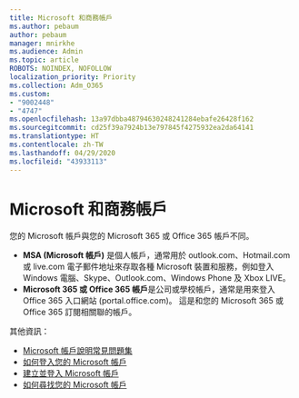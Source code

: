 ```yaml
---
title: Microsoft 和商務帳戶
ms.author: pebaum
author: pebaum
manager: mnirkhe
ms.audience: Admin
ms.topic: article
ROBOTS: NOINDEX, NOFOLLOW
localization_priority: Priority
ms.collection: Adm_O365
ms.custom:
- "9002448"
- "4747"
ms.openlocfilehash: 13a97dbba48794630248241284ebafe26428f162
ms.sourcegitcommit: cd25f39a7924b13e797845f4275932ea2da64141
ms.translationtype: HT
ms.contentlocale: zh-TW
ms.lasthandoff: 04/29/2020
ms.locfileid: "43933113"
---
```

# <a name="microsoft-and-business-accounts"></a>Microsoft 和商務帳戶

您的 Microsoft 帳戶與您的 Microsoft 365 或 Office 365 帳戶不同。

- **MSA (Microsoft 帳戶)** 是個人帳戶，通常用於 outlook.com、Hotmail.com 或 live.com 電子郵件地址來存取各種 Microsoft 裝置和服務，例如登入 Windows 電腦、Skype、Outlook.com、Windows Phone 及 Xbox LIVE。
- **Microsoft 365 或 Office 365 帳戶**是公司或學校帳戶，通常是用來登入 Office 365 入口網站 (portal.office.com)。 這是和您的 Microsoft 365 或 Office 365 訂閱相關聯的帳戶。

其他資訊：

- [Microsoft 帳戶說明常見問題集](https://support.microsoft.com/hub/4294457/microsoft-account-help) 
- [如何登入您的 Microsoft 帳戶](https://support.microsoft.com/help/4028195/microsoft-account-how-to-sign-in)
- [建立並登入 Microsoft 帳戶](https://account.microsoft.com/account)
- [如何尋找您的 Microsoft 帳戶](https://support.microsoft.com/help/13811/microsoft-account-how-to-find)

